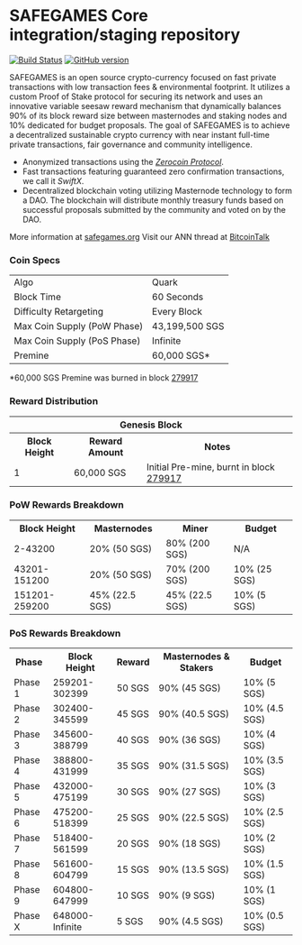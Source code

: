 SAFEGAMES Core integration/staging repository
=====================================

[![Build Status](https://travis-ci.org/SAFEGAMES-Project/SAFEGAMES.svg?branch=master)](https://travis-ci.org/SAFEGAMES-Project/SAFEGAMES) [![GitHub version](https://badge.fury.io/gh/safegames%2Fsafegames.svg)](https://badge.fury.io/gh/safegames%2Fsafegames)

SAFEGAMES is an open source crypto-currency focused on fast private transactions with low transaction fees & environmental footprint.  It utilizes a custom Proof of Stake protocol for securing its network and uses an innovative variable seesaw reward mechanism that dynamically balances 90% of its block reward size between masternodes and staking nodes and 10% dedicated for budget proposals. The goal of SAFEGAMES is to achieve a decentralized sustainable crypto currency with near instant full-time private transactions, fair governance and community intelligence.
- Anonymized transactions using the [_Zerocoin Protocol_](http://www.safegames.org/zsgs).
- Fast transactions featuring guaranteed zero confirmation transactions, we call it _SwiftX_.
- Decentralized blockchain voting utilizing Masternode technology to form a DAO. The blockchain will distribute monthly treasury funds based on successful proposals submitted by the community and voted on by the DAO.

More information at [safegames.org](http://www.safegames.org) Visit our ANN thread at [BitcoinTalk](http://www.bitcointalk.org/index.php?topic=1262920)

### Coin Specs
<table>
<tr><td>Algo</td><td>Quark</td></tr>
<tr><td>Block Time</td><td>60 Seconds</td></tr>
<tr><td>Difficulty Retargeting</td><td>Every Block</td></tr>
<tr><td>Max Coin Supply (PoW Phase)</td><td>43,199,500 SGS</td></tr>
<tr><td>Max Coin Supply (PoS Phase)</td><td>Infinite</td></tr>
<tr><td>Premine</td><td>60,000 SGS*</td></tr>
</table>

*60,000 SGS Premine was burned in block [279917](http://www.presstab.pw/phpexplorer/SAFEGAMES/block.php?blockhash=206d9cfe859798a0b0898ab00d7300be94de0f5469bb446cecb41c3e173a57e0)

### Reward Distribution

<table>
<th colspan=4>Genesis Block</th>
<tr><th>Block Height</th><th>Reward Amount</th><th>Notes</th></tr>
<tr><td>1</td><td>60,000 SGS</td><td>Initial Pre-mine, burnt in block <a href="http://www.presstab.pw/phpexplorer/SAFEGAMES/block.php?blockhash=206d9cfe859798a0b0898ab00d7300be94de0f5469bb446cecb41c3e173a57e0">279917</a></td></tr>
</table>

### PoW Rewards Breakdown

<table>
<th>Block Height</th><th>Masternodes</th><th>Miner</th><th>Budget</th>
<tr><td>2-43200</td><td>20% (50 SGS)</td><td>80% (200 SGS)</td><td>N/A</td></tr>
<tr><td>43201-151200</td><td>20% (50 SGS)</td><td>70% (200 SGS)</td><td>10% (25 SGS)</td></tr>
<tr><td>151201-259200</td><td>45% (22.5 SGS)</td><td>45% (22.5 SGS)</td><td>10% (5 SGS)</td></tr>
</table>

### PoS Rewards Breakdown

<table>
<th>Phase</th><th>Block Height</th><th>Reward</th><th>Masternodes & Stakers</th><th>Budget</th>
<tr><td>Phase 1</td><td>259201-302399</td><td>50 SGS</td><td>90% (45 SGS)</td><td>10% (5 SGS)</td></tr>
<tr><td>Phase 2</td><td>302400-345599</td><td>45 SGS</td><td>90% (40.5 SGS)</td><td>10% (4.5 SGS)</td></tr>
<tr><td>Phase 3</td><td>345600-388799</td><td>40 SGS</td><td>90% (36 SGS)</td><td>10% (4 SGS)</td></tr>
<tr><td>Phase 4</td><td>388800-431999</td><td>35 SGS</td><td>90% (31.5 SGS)</td><td>10% (3.5 SGS)</td></tr>
<tr><td>Phase 5</td><td>432000-475199</td><td>30 SGS</td><td>90% (27 SGS)</td><td>10% (3 SGS)</td></tr>
<tr><td>Phase 6</td><td>475200-518399</td><td>25 SGS</td><td>90% (22.5 SGS)</td><td>10% (2.5 SGS)</td></tr>
<tr><td>Phase 7</td><td>518400-561599</td><td>20 SGS</td><td>90% (18 SGS)</td><td>10% (2 SGS)</td></tr>
<tr><td>Phase 8</td><td>561600-604799</td><td>15 SGS</td><td>90% (13.5 SGS)</td><td>10% (1.5 SGS)</td></tr>
<tr><td>Phase 9</td><td>604800-647999</td><td>10 SGS</td><td>90% (9 SGS)</td><td>10% (1 SGS)</td></tr>
<tr><td>Phase X</td><td>648000-Infinite</td><td>5 SGS</td><td>90% (4.5 SGS)</td><td>10% (0.5 SGS)</td></tr>
</table>
